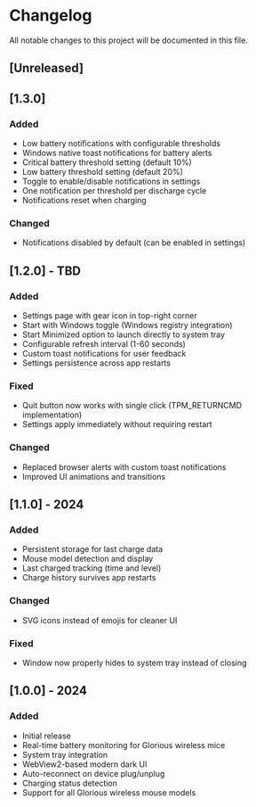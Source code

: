 # Changelog

All notable changes to this project will be documented in this file.

## [Unreleased]

## [1.3.0]

### Added
- Low battery notifications with configurable thresholds
- Windows native toast notifications for battery alerts
- Critical battery threshold setting (default 10%)
- Low battery threshold setting (default 20%)
- Toggle to enable/disable notifications in settings
- One notification per threshold per discharge cycle
- Notifications reset when charging

### Changed
- Notifications disabled by default (can be enabled in settings)

## [1.2.0] - TBD

### Added
- Settings page with gear icon in top-right corner
- Start with Windows toggle (Windows registry integration)
- Start Minimized option to launch directly to system tray
- Configurable refresh interval (1-60 seconds)
- Custom toast notifications for user feedback
- Settings persistence across app restarts

### Fixed
- Quit button now works with single click (TPM_RETURNCMD implementation)
- Settings apply immediately without requiring restart

### Changed
- Replaced browser alerts with custom toast notifications
- Improved UI animations and transitions

## [1.1.0] - 2024

### Added
- Persistent storage for last charge data
- Mouse model detection and display
- Last charged tracking (time and level)
- Charge history survives app restarts

### Changed
- SVG icons instead of emojis for cleaner UI

### Fixed
- Window now properly hides to system tray instead of closing

## [1.0.0] - 2024

### Added
- Initial release
- Real-time battery monitoring for Glorious wireless mice
- System tray integration
- WebView2-based modern dark UI
- Auto-reconnect on device plug/unplug
- Charging status detection
- Support for all Glorious wireless mouse models
